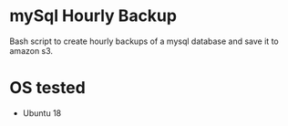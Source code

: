 # mySql Hourly Backup

Bash script to create hourly backups of a mysql database and save it to amazon s3.

# OS tested

- Ubuntu 18
